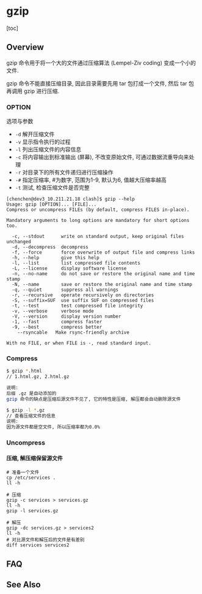 # gzip

[toc]



## Overview

gzip 命令用于将一个大的文件通过压缩算法 (Lempel-Ziv coding) 变成一个小的文件.

gzip 命令不能直接压缩目录, 因此目录需要先用 tar 包打成一个文件, 然后 tar 包再调用 gzip 进行压缩.



### OPTION

选项与参数

- `-d` 解开压缩文件
- `-v` 显示指令执行的过程
- `-l` 列出压缩文件的内容信息
- `-c` 将内容输出到标准输出 (屏幕), 不改变原始文件, 可通过数据流重导向来处理
- `-r` 对目录下的所有文件递归进行压缩操作
- `-#` 指定压缩率, #为数字, 范围为1-9, 默认为6, 值越大压缩率越高
- `-t` 测试, 检查压缩文件是否完整

```shell
[chenchen@dev3_10.211.21.18 clash]$ gzip --help
Usage: gzip [OPTION]... [FILE]...
Compress or uncompress FILEs (by default, compress FILES in-place).

Mandatory arguments to long options are mandatory for short options too.

  -c, --stdout      write on standard output, keep original files unchanged
  -d, --decompress  decompress
  -f, --force       force overwrite of output file and compress links
  -h, --help        give this help
  -l, --list        list compressed file contents
  -L, --license     display software license
  -n, --no-name     do not save or restore the original name and time stamp
  -N, --name        save or restore the original name and time stamp
  -q, --quiet       suppress all warnings
  -r, --recursive   operate recursively on directories
  -S, --suffix=SUF  use suffix SUF on compressed files
  -t, --test        test compressed file integrity
  -v, --verbose     verbose mode
  -V, --version     display version number
  -1, --fast        compress faster
  -9, --best        compress better
    --rsyncable   Make rsync-friendly archive

With no FILE, or when FILE is -, read standard input.
```

### Compress

```sh
$ gzip *.html
// 1.html.gz, 2.html.gz

说明:
后缀 .gz 是自动添加的
gzip 命令的缺点是压缩后源文件不见了, 它的特性是压缩, 解压都会自动删除源文件

$ gzip -l *.gz
// 查看压缩文件的信息
说明:
因为源文件都是空文件, 所以压缩率都为0.0%

```

### Uncompress

#### 压缩, 解压缩保留源文件

```shell
# 准备一个文件
cp /etc/services .
ll -h

# 压缩
gzip -c services > services.gz
ll -h
gzip -l services.gz

# 解压
gzip -dc services.gz > services2
ll -h
# 对比源文件和解压后的文件是有差别
diff services services2
```



## FAQ



## See Also




